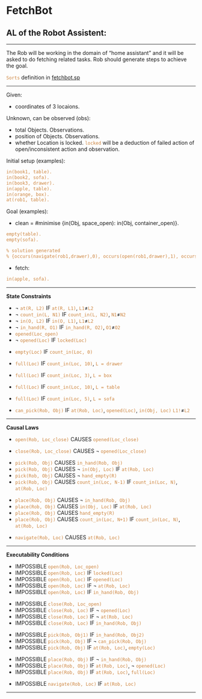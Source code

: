 
<style>
   code {
      color: peru;
   }
</style>
# FetchBot
## AL of the Robot Assistent:

<!-- l if p0,...,pm; State Constraints
a causes l_in if p0,...,pm; Causal Laws
impossible a0,...,ak if p0,...,pm; Executability Conditions

where a is an action, l is a literal, l_in is an inertial literal, and p0,..., pm are domain literals -->

---
The Rob will be working in the domain of “home assistant” and it will be asked to do fetching related tasks. Rob should generate steps to achieve the goal.

<!-- W4
--- -->
<!-- I have some questions as I wrote this, can you answer them so I can continue working on this. And please point out other things that I should include if I had missed: -->

<!-- 1. Because the Loc of all Objs are not known. So in the begining, the Rob need to make observations. Which one is better?
   - Should I make the Rob circle around the whole map and make all the initial observations at once (this will make all inital positions of Objs known),
   - OR should I make Rob go to one place and make partial observations and plans (go to table and define status of all Objs on the table, clean the table, then go to 2nd place, clean it, ...) and then combine results in the end ?
2. Are these 2 features  suffient enough as suggesting alternative?
   - If given instructions like 'put away all Objs into drawer', but drawer is full (meaning #count(in(Obj, drawer)) = maximum), then it will suggest to put remaining Objs into other container space. Like the Goal(clean) states below.
   -  If given instuctions like 'fetch apple from box', and apple's not in the box, the Rob will still find apple from other place and bring it. (More specific steps depend on question 1)
3. Underlined in "Causal Laws" section.
4. Should I include history related occurs() and holds in this? -->

`Sorts` definition in [fetchbot.sp](https://git-teaching.cs.bham.ac.uk/mod-msc-proj-2021/yxw257/-/blob/main/asp/fetchbot.sp)

---
Given:
- coordinates of 3 locaions.

Unknown, can be observed (obs):
- total Objects. Observations.
- position of Objects. Observations.
- whether Location is locked. `locked` will be a deduction of failed action of open/inconsistent action and observation.

Initial setup (examples):
```ASP
in(book1, table).
in(book2, sofa).
in(book3, drawer).
in(apple, table).
in(orange, box).
at(rob1, table).
```

<!-- TODO count can be replaced by volume if time permits -->
Goal (examples):
- clean = #minimise {in(Obj, space_open): in(Obj, container_open)}.
```ASP
empty(table).
empty(sofa).

% solution generated
% {occurs(navigate(rob1,drawer),0), occurs(open(rob1,drawer),1), occurs(navigate(rob1,table),2), occurs(pick(rob1,book1),3), occurs(navigate(rob1,drawer),4), occurs(place(rob1,book1),5), occurs(navigate(rob1,table),6), occurs(pick(rob1,apple),7), occurs(navigate(rob1,drawer),8), occurs(place(rob1,apple),9)}
```

- fetch:
```ASP
in(apple, sofa).
```
<!-- - set_table = #count(in(Obj, table)) = 3 -->


<!-- instance.lp are defined at bottom: -->

---
**State Constraints**
<!-- - xx IF xx -->

<!-- opened(#location) +
in(#object, #location) +
in_hand(#robot, #object). -->

- $\neg$ `at(R, L2)` IF `at(R, L1)`, `L1`$\neq$`L2`
- $\neg$ `count_in(L, N1)` IF `count_in(L, N2)`, `N1`$\neq$`N2`
- $\neg$ `in(O, L2)` IF `in(O, L1)`, `L1`$\neq$`L2`
- $\neg$ `in_hand(R, O1)` IF `in_hand(R, O2)`, `O1`$\neq$`O2`
- `opened(Loc_open)`
- $\neg$ `opened(Loc)` IF  `locked(Loc)`
<!-- -  -->
- `empty(Loc)` IF `count_in(Loc, 0)`
<!-- - $\neg$ `empty(Loc)` IF` count_in(Loc, N)`, `N > 0` -->
<!-- -  -->
<!-- maximum Objs to fill the specific container, should use weighted val to represent volume if time permits  -->
- `full(Loc)` IF `count_in(Loc, 10)`, `L = drawer`
<!-- - $\neg$ `full(Loc)` IF` count_in(Loc, N)`, `L = drawer`, `N < 10` -->
- `full(Loc)` IF `count_in(Loc, 3)`, `L = box`
<!-- - $\neg$ `full(Loc)` IF` count_in(Loc, N)`, `L = drawer`, `N < 3` -->
- `full(Loc)` IF `count_in(Loc, 10)`, `L = table`
<!-- - $\neg$ `full(Loc)` IF` count_in(Loc, N)`, `L = table`, `N < 10` -->
- `full(Loc)` IF `count_in(Loc, 5)`, `L = sofa`
<!-- - $\neg$ `full(Loc)` IF` count_in(Loc, N)`, `L = sofa`, `N < 5` -->

<!-- - $\neg$ `empty(Loc)` IF not `empty(Loc)` -->
<!-- -  -->
<!-- - $\neg$ `opened(Loc)` IF not `opened(Loc)` -->
<!-- -  -->
<!-- - $\neg$ locked(Loc_close) IF not locked(Loc_close) -->
<!-- -  -->
- `can_pick(Rob, Obj)` IF `at(Rob, Loc)`, `opened(Loc)`, `in(Obj, Loc)` `L1!`$\neq$`L2`
<!-- history -->
<!-- - step=step+1 IF not goal()
- holds(fluent, T) IF not occurs(action, T), holds(fluent, T-1), actions causes fluent change
- `in(Obj, Loc)` | not `in(Obj, Loc)` IF {new observation comes at Loc} %% -->
<!-- -  -->

---
**Causal Laws**
<!-- - xx CAUSES xx IF xx -->
- `open(Rob, Loc_close)` CAUSES `opened(Loc_close)`
<!-- -  -->
- `close(Rob, Loc_close)` CAUSES $\neg$ `opened(Loc_close)`
<!-- -  -->
- `pick(Rob, Obj)` CAUSES `in_hand(Rob, Obj)`
- `pick(Rob, Obj)` CAUSES  $\neg$ `in(Obj, Loc)` IF `at(Rob, Loc)`
- `pick(Rob, Obj)` CAUSES $\neg$ `hand_empty(R)`
- `pick(Rob, Obj)` CAUSES `count_in(Loc, N-1)` IF `count_in(Loc, N)`, `at(Rob, Loc)`
<!-- -  -->
- `place(Rob, Obj)` CAUSES $\neg$ `in_hand(Rob, Obj)`
- `place(Rob, Obj)` CAUSES   `in(Obj, Loc)` IF `at(Rob, Loc)`
- `place(Rob, Obj)` CAUSES `hand_empty(R)`
- `place(Rob, Obj)` CAUSES `count_in(Loc, N+1)` IF `count_in(Loc, N)`, `at(Rob, Loc)`
<!-- -  -->
- `navigate(Rob, Loc)` CAUSES `at(Rob, Loc)`

<!-- <u>I have some other rules the Rob should follow,</u> but it's causing actions instead of caused by action, not sure where to put them:
- place(Rob, Obj, Loc_close) CAUSES close(Rob, Loc_close) IF #count(empty(Loc_open)) = #count(Loc_open) OR #count(in(Obj, Loc_close)) == maximun
- at(Rob, LocA) CAUSES navigate(Rob, LocB) IF #count(in(Obj, LocB)) == 0, #count(in(Obj, LocA)) > 0 -->

<!-- Can I assume all Objs are recognisable and not occuluded? observe can be using pretrained CNN etc.  -->
<!-- - observe(Rob, Loc, Obj) CAUSES `in(Obj, Loc)` -->

---
**Executability Conditions**
- IMPOSSIBLE `open(Rob, Loc_open)`
- IMPOSSIBLE `open(Rob, Loc)` IF `locked(Loc)`
- IMPOSSIBLE `open(Rob, Loc)` IF `opened(Loc)`
- IMPOSSIBLE `open(Rob, Loc)` IF $\neg$ `at(Rob, Loc)`
- IMPOSSIBLE `open(Rob, Loc)` IF `in_hand(Rob, Obj)`
<!-- - IMPOSSIBLE xx IF xx -->
- IMPOSSIBLE `close(Rob, Loc_open)`
- IMPOSSIBLE `close(Rob, Loc)` IF $\neg$ `opened(Loc)`
- IMPOSSIBLE `close(Rob, Loc)` IF $\neg$ `at(Rob, Loc)`
- IMPOSSIBLE `close(Rob, Loc)` IF `in_hand(Rob, Obj)`
<!-- -  -->
- IMPOSSIBLE `pick(Rob, Obj1)` IF `in_hand(Rob, Obj2)`
- IMPOSSIBLE `pick(Rob, Obj)` IF $\neg$ `can_pick(Rob, Obj)`
- IMPOSSIBLE `pick(Rob, Obj)` IF `at(Rob, Loc)`, `empty(Loc)`
<!-- -  -->
- IMPOSSIBLE `place(Rob, Obj)` IF $\neg$ `in_hand(Rob, Obj)`
- IMPOSSIBLE `place(Rob, Obj)` IF `at(Rob, Loc)`, $\neg$ `opened(Loc)`
- IMPOSSIBLE `place(Rob, Obj)` IF `at(Rob, Loc)`, `full(Loc)`
<!-- -  -->
- IMPOSSIBLE `navigate(Rob, Loc)` IF `at(Rob, Loc)`
<!-- - IMPOSSIBLE observe(Rob, Loc, Obj) IF xx -->

<!-- |    |  |  |
|---:|---|---|
| IMPOSSIBLE xx | IF | xx |
|  |  |  |  | -->


---
<!-- ---
**State Constraints**
- not obj_in(food, library)
- not obj_in(books, kichen)
- `can_pick(Rob, Obj)` IF Rob_in(Rob, Loc), obj_in(Obj, Loc)
- xx IF xx

---
**Causal Laws**
- `navigate(Rob, Loc)` CAUSES Rob_in(Rob, Loc)
- `pick(Rob, Obj)` CAUSES in_hand(Rob, Obj)
- `place(Rob, Obj)` CAUSES obj_in(Obj, Loc)
- xx CAUSES xx IF xx

---
**Executability Conditions**
- IMPOSSIBLE `navigate(Rob, Loc)` IF Rob_in(Rob, Loc)
- IMPOSSIBLE `pick(Rob, Obj)` IF not `can_pick(Rob, Obj)`
- IMPOSSIBLE `pick(Rob, Obj)` IF in_hand(Rob, Obj)
- IMPOSSIBLE `place(Rob, Obj)` IF not in_hand(Rob, Obj)
-
- IMPOSSIBLE place(Rob, food) IF Rob_in(Rob, library)
- IMPOSSIBLE xx IF xx

--- -->

<!-- The Rob will be working in the domain of “home assistant” and it will be asked to do fetching tasks. Rob should generate steps to achieve the goal.
3 rooms are provided. Kitchen, Library and Office.
Atomic actions, pretrained actions will include:
- pick(X)
- place(Y)
- move_item(X, Y)
- navigate_to(X)
- search_item (X)
Following items will be used and can be recognised: (=> indicates “can be in” and is calculated with possibility, X= indicates “not allowed”, both are learnable through time when certain actions are taken)
- Book (Bk1, Bk2) => Library, Office
- Toy (T1, T2) => Office
- Apple (Ap), Orange (Or) => Kitchen
- Water Bottle (W), Coffee(C), Energy drink(E) => Kitchen, Office
Extra relationships and rules between items and actions (learnable through reinforcement learning and human feedbacks):
- Boring is opposite of Happy in 80% of time
- Toy add to happiness for 70% of time
- Apple and Orange drink reduce hunger for 50%, 30% of time respectively
- ……
Instructions can be given as follows:
- I am hungry/ boring/tired.
- Can you bring me X from Y. (item X does not necessarily be in position Y)
Reasoning can be asked as follows:
- Why do you bring Coffee instead of Apple? (When I am tired)
- Where do you find the book?
- Why you not bring X from Y as I told you?(When X is in other place) -->
